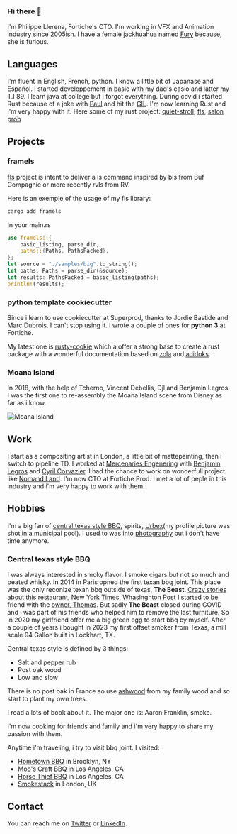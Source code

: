 ### Hi there 👋

I'm Philippe Llerena, Fortiche's CTO. I'm working in VFX and Animation industry since 2005ish. I have a female jackhuahua named [Fury](https://www.instagram.com/furythedestroyer) because, she is furious.

## Languages

I'm fluent in English, French, python. I know a little bit of Japanase and Español. I started developpement in basic with my dad's casio and latter my T.I 89. I learn java at college but i forgot everything. During covid i started Rust because of a joke with [Paul](https://github.com/pypoulp) and hit the [GIL](https://en.wikipedia.org/wiki/Global_interpreter_lock). I'm now learning Rust and i'm very happy with it. Here some of my rust project: [quiet-stroll](https://github.com/forticheprod/quiet-stroll), [fls](https://github.com/forticheprod/fls), [salon prob](https://github.com/doubleailes/salon_prob)

## Projects

### framels
[fls](https://github.com/forticheprod/fls) project is intent to deliver a ls command inspired by bls from Buf Compagnie or more recently rvls from RV.

Here is an exemple of the usage of my fls library:

```bash
cargo add framels
```

In your main.rs

```rust
use framels::{
    basic_listing, parse_dir,
    paths::{Paths, PathsPacked},
};
let source = "./samples/big".to_string();
let paths: Paths = parse_dir(&source);
let results: PathsPacked = basic_listing(paths);
println!(results);
```

### python template cookiecutter

Since i learn to use cookiecutter at Superprod, thanks to Jordie Bastide and Marc Dubrois. I can't stop using it. I wrote a couple of ones for **python 3** at Fortiche.

My latest one is [rusty-cookie](https://github.com/doubleailes/cookiecutter-rust) which a offer a strong base to create a rust package with a wonderful documentation based on [zola](https://www.getzola.org/) and [adidoks](https://github.com/aaranxu/adidoks).

### Moana Island

In 2018, with the help of Tcherno, Vincent Debellis, Djl and Benjamin Legros. I was the first one to re-assembly the Moana Island scene from Disney as far as i know.

![Moana Island](https://pbs.twimg.com/media/DlmFMdfX0AAwUyb?format=jpg&name=large)


## Work

I start as a compositing artist in London, a little bit of mattepainting, then i switch to pipeline TD. I worked at [Mercenaries Engenering](https://github.com/MercenariesEngineering) with [Benjamin Legros](https://github.com/BenMercenaries) and [Cyril Corvazier](https://github.com/hulud75). I had the chance to work on wonderfull project like [Nomand Land](https://www.imdb.com/title/tt9770150/). I'm now CTO at Fortiche Prod. I met a lot of peple in this industry and i'm very happy to work with them.

## Hobbies

I'm a big fan of [central texas style BBQ](https://www.instagram.com/fireandfurybbq/), spirits, [Urbex](https://www.360cities.net/profile/doubleailes)(my profile picture was shot in a municipal pool). I used to was into [photography](https://www.flickr.com/photos/doubleailes/) but i don't have time anymore.

### Central texas style BBQ

I was always interested in smoky flavor. I smoke cigars but not so much and peated whisky. In 2014 in Paris opned the first texan bbq joint. This place was the only reconize texan bbq outside of texas, **The Beast**. [Crazy stories about this restaurant](https://www.texasmonthly.com/bbq/the-beast/), [New York Times](http://www.nytimes.com/interactive/2015/08/23/travel/paris-restaurants-barbecue.html), [Whasinghton Post](https://www.washingtonpost.com/lifestyle/food/move-over-foie-gras-the-latest-rage-in-paris-is--classic-american-barbecue/2016/01/15/1b3ff700-ba52-11e5-829c-26ffb874a18d_story.html) I started to be friend with the [owner, Thomas](https://www.texasmonthly.com/bbq/interview-thomas-abramowicz-of-the-beast/). But sadly **The Beast** closed during COVID and i was part of his friends who helped him to remove the last furniture.
So in 2020 my girlfriend offer me a big green egg to start bbq by myself. After a couple of years i bought in 2023 my first offset smoker from Texas, a mill scale 94 Gallon built in Lockhart, TX.

Central texas style is defined by 3 things:
- Salt and pepper rub
- Post oak wood
- Low and slow

There is no post oak in France so use [ashwood](https://en.wikipedia.org/wiki/Fraxinus) from my family wood and so start to plant my own trees.

I read a lots of book about it. The major one is: Aaron Franklin, smoke.

I'm now cooking for friends and family and i'm very happy to share my passion with them.

Anytime i'm traveling, i try to visit bbq joint. I visited:
- [Hometown BBQ](https://www.hometownbbq.com/) in Brooklyn, NY
- [Moo's Craft BBQ](https://www.mooscraftbarbecue.com/) in Los Angeles, CA
- [Horse Thief BBQ](https://www.horsethiefbbq.com/) in Los Angeles, CA
- [Smokestack](https://www.smokestak.co.uk/) in London, UK

## Contact

You can reach me on [Twitter](https://twitter.com/doubleailes) or [LinkedIn](https://www.linkedin.com/in/philippe-llerena-89a24013/).
